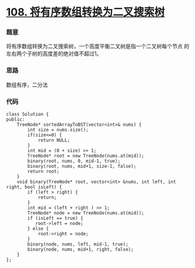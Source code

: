# [108. 将有序数组转换为二叉搜索树](https://leetcode-cn.com/problems/convert-sorted-array-to-binary-search-tree/)

### 题意
将有序数组转换为二叉搜索树，一个高度平衡二叉树是指一个二叉树每个节点 的左右两个子树的高度差的绝对值不超过1。

### 思路
数组有序，二分法

### 代码
```
class Solution {
public:
    TreeNode* sortedArrayToBST(vector<int>& nums) {
        int size = nums.size();
        if(size<=0) {
            return NULL;
        }
        int mid = (0 + size) >> 1;
        TreeNode* root = new TreeNode(nums.at(mid));
        binary(root, nums, 0, mid-1, true);
        binary(root, nums, mid+1, size-1, false);
        return root;
    }
    void binary(TreeNode* root, vector<int> &nums, int left, int right, bool isLeft) {
        if (left > right) {
            return;
        }
        int mid = (left + right ) >> 1;
        TreeNode* node = new TreeNode(nums.at(mid));
        if (isLeft == true) {
           root->left = node; 
        } else {
            root->right = node;
        }
        binary(node, nums, left, mid-1, true);
        binary(node, nums, mid+1, right, false);
    }
};

```